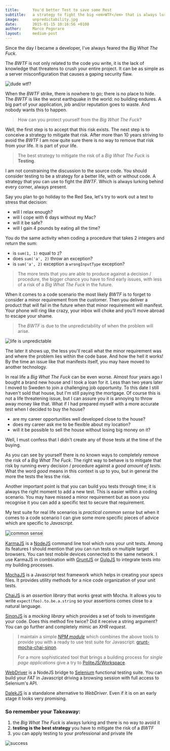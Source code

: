 ```yaml
---
title:      You'd better Test to save some Rest
subtitle:   a strategy to fight the big <em>WTF</em> that is always lurking
image:      unpredictability.jpg
date:       2015-01-15 10:16:56 +0100
author:     Marco Pegoraro
layout:     medium-post
---
```


Since the day I became a developer, I've always feared the _Big What The Fuck_. 

The _BWTF_ is not only related to the code you write, it is the lack of knowledge that threatens to crush your entire project. It can be as simple as a server misconfiguration that causes a gaping security flaw.

<img src="{{ site.basepath }}images/articles/dude-wtf.jpg"
     alt="dude wtf?"
     class="img-circle center-block post-img" />

When the _BWTF_ strike, there is nowhere to go; there is no place to hide. The _BWTF_ is like the worst earthquake in the world: no building endures. A big part of your application, job and/or reputation goes to waste. And nobody wants this to happen.

> How can you protect yourself from the _Big What The Fuck_?

Well, the first step is to accept that this risk exists. The next step is to conceive a strategy to mitigate that risk. After more than 10 years striving to avoid the _BWTF_ I am now quite sure there is no way to remove that risk from your life. It is part of your life.

> The best strategy to mitigate the risk of a _Big What The Fuck_ is **Testing**.

I am not constraining the discussion to the source code. You should consider testing to be a strategy for a better life, with or without code. A strategy that you can use to fight the _BWTF_. Which is always lurking behind every corner, always present.

Say you plan to go holiday to the Red Sea, let's try to work out a test to stress that decision:

- will I relax enough?
- will I cope with 6 days without my Mac?
- will it be safe?
- will I gain 4 pounds by eating all the time?

You do the same activity when coding a procedure that takes 2 integers and return the sum:

- is `sum(1, 1)` equal to `2`?
- does `sum('a', 2)` throw an exception?
- is `sum('a', 2)` exception a `wrongInputType` exception?

> The more tests that you are able to produce against a decision / procedure, the bigger 
> chance you have to find early issues, with less of a risk of a _Big What The Fuck_ 
> in the future.

When it comes to a code scenario the most likely _BWTF_ is to forget to consider a minor requirement from the customer. Then you deliver a product that will fail in the future when that minor requirement will manifest. Your phone will ring like crazy, your inbox will choke and you'll move abroad to escape your shame.

> The _BWTF_ is due to the unpredictability of when the problem will arise. 

<img src="{{ site.basepath }}images/articles/unpredictability.jpg"
     alt="life is unpredictable"
     class="img-circle center-block post-img" />

The later it shows up, the less you'll recall what the minor requirement was and where the problem lies within the code base. And how the hell it works! By the time an issue like that manifests itself, you may have moved to another technology.

In real life a _Big What The Fuck_ can be even worse. Almost four years ago I bought a brand new house and I took a loan for it. Less than two years later I moved to Sweden to join a challenging job opportunity. To this date I still haven't sold that house, but I'm still paying the mortgage. Of course this is not a life threatening issue, but I can assure you it is annoying to throw away money like that. What if I had prepared myself with a more accurate test when I decided to buy the house? 

- are my career opportunities well developed close to the house?
- does my career ask me to be flexible about my location?
- will it be possible to sell the house without losing big money on it?

Well, I must confess that I didn't create any of those tests at the time of the buying.

As you can see by yourself there is no known ways to completely remove the risk of a _Big What The Fuck_. The right way to behave is to mitigate that risk by running every decision / procedure against a _good amount of tests_. What the word _good_ means in this context is up to you, but in general the more the tests the less the risk. 

Another important point is that you can build you tests through time; it is always the right moment to add a new test. This is easier within a coding scenario. You may have missed a minor requirement but as soon you recognise it you can add a specific test to secure that requirement.

My test suite for real life scenarios is _practical common sense_ but when it comes to a code scenario I can give some more specific pieces of advice which are specific to _Javascript_.

<img src="{{ site.basepath }}images/articles/common-sense.jpg" 
     alt="common sense"
     class="img-circle center-block post-img"
     style="border: 1px solid #aaa" />

[KarmaJS](http://karma-runner.github.io/0.12/index.html) is a [NodeJS](nodejs.org) command line tool which runs your unit tests. Among its features I should mention that you can run tests on multiple target browsers. You can test mobile devices connected to the same network. I use KarmaJS in combination with [GruntJS](http://gruntjs.com/) or [GulpJS](http://gulpjs.com/) to integrate tests into my building processes.

[MochaJS](http://mochajs.org/) is a Javascript test framework which helps in creating your specs files. It provides utility methods for a nice code organization of your unit tests.

[ChaiJS](http://chaijs.com/) is an _assertion library_ that works great with Mocha. It allows you to write `expect(foo).to.be.a.string` so your assertions comes close to a natural language.

[SinonJS](http://sinonjs.org/) is a _mocking library_ which provides a set of tools to investigate your code. Does this method fire twice? Did it receive a string argument? You can go further and completely mimic an _XHR request_.

> I maintain a simple _[NPM module](npmjs.org)_ which combines the above tools to provide 
> you with a ready to use test suite for Javascript: 
> [grunt-mocha-chai-sinon](https://www.npmjs.com/package/grunt-mocha-chai-sinon).
>
> For a more sophisticated tool that brings a building process for _single page applications_
> give a try to [PoliteJS/Workspace](https://github.com/PoliteJS/workspace).


[WebDriver](http://www.webdriver.io/) is a NodeJS bridge to [Selenium](http://www.seleniumhq.org/) functional testing suite. You can build your _FAT_ in Javascript driving a browsing session with full access to Selenium's API.

[DalekJS](http://dalekjs.com/) is a standalone alternative to _WebDriver_. Even if it is on an early stage it looks very promising.

### So remember your Takeaway:

1. the _Big What The Fuck_ is always lurking and there is no way to avoid it
2. **testing is the best strategy** you have to mitigate the risk of a _BWTF_
3. you can apply testing to your professional and private life
<!-- /Markdown -->

<img src="{{ site.basepath }}images/articles/succeed.jpg"
     alt="success"
     class="img-circle center-block post-img" />


